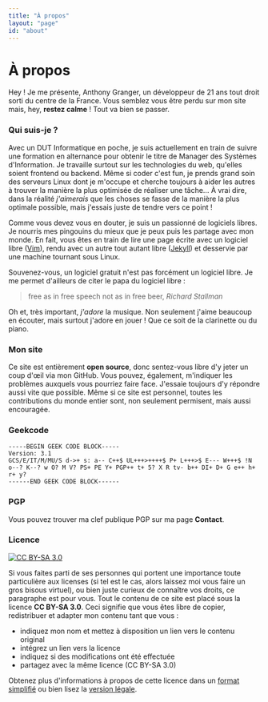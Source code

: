 ```yaml
---
title: "À propos"
layout: "page"
id: "about"
---
```


# À propos

Hey ! Je me présente, Anthony Granger, un développeur de 21 ans tout droit sorti du centre de la France. Vous semblez vous être perdu sur mon site mais, hey, **restez calme** ! Tout va bien se passer.

### Qui suis-je ?

Avec un DUT Informatique en poche, je suis actuellement en train de suivre une formation en alternance pour obtenir le titre de Manager des Systèmes d'Information. Je travaille surtout sur les technologies du web, qu'elles soient frontend ou backend. Même si coder c'est fun, je prends grand soin des serveurs Linux dont je m'occupe et cherche toujours à aider les autres à trouver la manière la plus optimisée de réaliser une tâche... À vrai dire, dans la réalité *j'aimerais* que les choses se fasse de la manière la plus optimale possible, mais j'essais juste de tendre vers ce point !

Comme vous devez vous en douter, je suis un passionné de logiciels libres. Je nourris mes pingouins du mieux que je peux puis les partage avec mon monde. En fait, vous êtes en train de lire une page écrite avec un logiciel libre ([Vim](http://www.vim.org/)), rendu avec un autre tout autant libre ([Jekyll](https://jekyllrb.com/)) et desservie par une machine tournant sous Linux.

Souvenez-vous, un logiciel gratuit n'est pas forcément un logiciel libre. Je me permet d'ailleurs de citer le papa du logiciel libre :

> free as in free speech not as in free beer, *Richard Stallman*

Oh et, très important, *j'adore* la musique. Non seulement j'aime beaucoup en écouter, mais surtout j'adore en jouer ! Que ce soit de la clarinette ou du piano.

### Mon site

Ce site est entièrement **open source**, donc sentez-vous libre d'y jeter un coup d'œil via mon GitHub. Vous pouvez, également, m'indiquer les problèmes auxquels vous pourriez faire face. J'essaie toujours d'y répondre aussi vite que possible. Même si ce site est personnel, toutes les contributions du monde entier sont, non seulement permisent, mais aussi encouragée.

### Geekcode

```
-----BEGIN GEEK CODE BLOCK-----
Version: 3.1
GCS/E/IT/M/MU/S d->+ s: a-- C++$ UL+++>++++$ P+ L+++>$ E--- W+++$ !N o--? K--? w O? M V? PS+ PE Y+ PGP++ t+ 5? X R tv- b++ DI+ D+ G e++ h+ r+ y?
------END GEEK CODE BLOCK------ 
```

### PGP

Vous pouvez trouver ma clef publique PGP sur ma page **Contact**. 

### Licence

[![CC BY-SA 3.0](https://i.creativecommons.org/l/by-sa/4.0/88x31.png "Creative Commons Attribution-ShareAlike 4.0 International License")](http://creativecommons.org/licenses/by-sa/4.0/)

Si vous faites parti de ses personnes qui portent une importance toute particulière aux licenses (si tel est le cas, alors laissez moi vous faire un gros bisous virtuel), ou bien juste curieux de connaître vos droits, ce paragraphe est pour vous. Tout le contenu de ce site est placé sous la licence **CC BY-SA 3.0**. Ceci signifie que vous êtes libre de copier, redistribuer et adapter mon contenu tant que vous : 

* indiquez mon nom et mettez à disposition un lien vers le contenu original
* intégrez un lien vers la licence
* indiquez si des modifications ont été effectuée
* partagez avec la même licence (CC BY-SA 3.0)

Obtenez plus d'informations à propos de cette licence dans un [format simplifié](http://creativecommons.org/licenses/by-sa/4.0/) ou bien lisez la [version légale](http://creativecommons.org/licenses/by-sa/4.0/legalcode).
